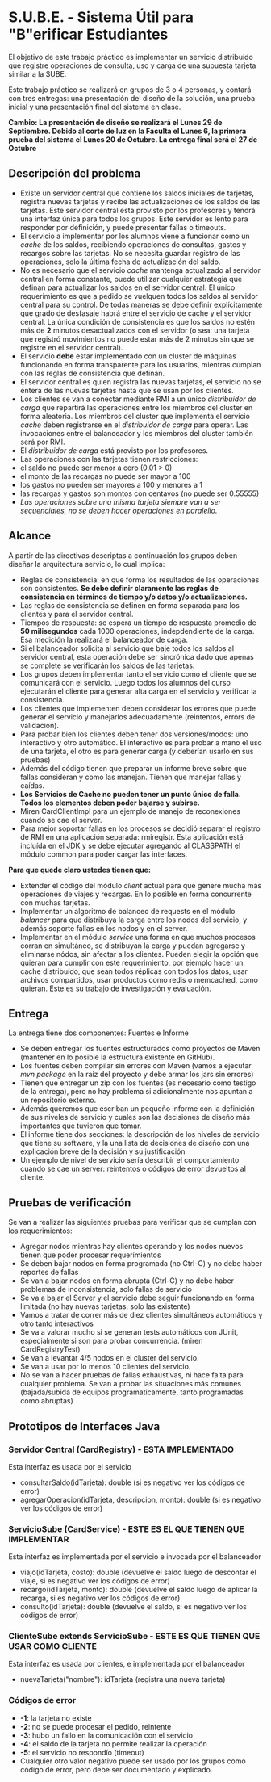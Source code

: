 S.U.B.E. - Sistema Útil para "B"erificar Estudiantes
=======================================

El objetivo de este trabajo práctico es implementar un servicio distribuído que registre operaciones de consulta, uso y carga de una supuesta tarjeta similar a la SUBE.

Este trabajo práctico se realizará en grupos de 3 o 4 personas, y contará con tres entregas: una presentación del diseño de la solución, una prueba inicial y una presentación final del sistema en clase. 

**Cambio: La presentación de diseño se realizará el Lunes 29 de Septiembre. Debido al corte de luz en la Faculta el Lunes 6, la primera prueba del sistema el Lunes 20 de Octubre. La entrega final será el 27 de Octubre**

Descripción del problema
------------------------
- Existe un servidor central que contiene los saldos iniciales de tarjetas, registra nuevas tarjetas y recibe las actualizaciones de los saldos de las tarjetas. Este servidor central esta provisto por los profesores y tendrá una interfaz única para todos los grupos. Este servidor es lento para responder por definición, y puede presentar fallas o timeouts.
- El servicio a implementar por los alumnos viene a funcionar como un *cache* de los saldos, recibiendo operaciones de consultas, gastos y recargos sobre las tarjetas. No se necesita guardar registro de las operaciones, solo la última fecha de actualización del saldo.
- No es necesario que el servicio *cache* mantenga actualizado al servidor central en forma constante, puede utilizar cualquier estrategia que definan para actualizar los saldos en el servidor central. El único requerimiento es que a pedido se vuelquen todos los saldos al servidor central para su control. De todas maneras se debe definir explícitamente que grado de desfasaje habrá entre el servicio de cache y el servidor central. La única condición de consistencia es que los saldos no estén más de **2** minutos desactualizados con el servidor (o sea: una tarjeta que registró movimientos no puede estar más de 2 minutos sin que se registre en el servidor central).
- El servicio **debe** estar implementado con un cluster de máquinas funcionando en forma transparente para los usuarios, mientras cumplan con las reglas de consistencia que definan.
- El servidor central es quien registra las nuevas tarjetas, el servicio no se entera de las nuevas tarjetas hasta que se usan por los clientes.
- Los clientes se van a conectar mediante RMI a un único *distribuidor de carga* que repartirá las operaciones entre los miembros del cluster en forma aleatoria. Los miembros del cluster que implementa el servicio *cache* deben registrarse en el *distribuidor de carga* para operar. Las invocaciones entre el balanceador y los miembros del cluster también será por RMI.
- El *distribuidor de carga* está provisto por los profesores.
- Las operaciones con las tarjetas tienen restricciones: 
 - el saldo no puede ser menor a cero (0.01 > 0) 
 - el monto de las recargas no puede ser mayor a 100
 - los gastos no pueden ser mayores a 100 y menores a 1
 - las recargas y gastos son montos con centavos (no puede ser 0.55555)
- *Las operaciones sobre una misma tarjeta siempre van a ser secuenciales, no se deben hacer operaciones en paralello.*

Alcance
-------
A partir de las directivas descriptas a continuación los grupos deben diseñar la arquitectura servicio, lo cual implica:
- Reglas de consistencia: en que forma los resultados de las operaciones son consistentes. **Se debe definir claramente las reglas de consistencia en términos de tiempo y/o datos y/o actualizaciones.**
- Las reglas de consistencia se definen en forma separada para los clientes y para el servidor central. 
- Tiempos de respuesta: se espera un tiempo de respuesta promedio de **50 milisegundos** cada 1000 operaciones, indepdendiente de la carga. Esa medición la realizará el balanceador de carga.
- Si el balanceador solicita al servicio que baje todos los saldos al servidor central, esta operación debe ser sincrónica dado que apenas se complete se verificarán los saldos de las tarjetas.
- Los grupos deben implementar tanto el servicio como el cliente que se comunicará con el servicio. Luego todos los alumnos del curso ejecutarán el cliente para generar alta carga en el servicio y verificar la consistencia.
- Los clientes que implementen deben considerar los errores que puede generar el servicio y manejarlos adecuadamente (reintentos, errors de validación). 
- Para probar bien los clientes deben tener dos versiones/modos: uno interactivo y otro automático. El interactivo es para probar a mano el uso de una tarjeta, el otro es para generar carga (y deberían usarlo en sus pruebas)
- Además del código tienen que preparar un informe breve sobre que fallas consideran y como las manejan. Tienen que manejar fallas y caídas.
- **Los Servicios de Cache no pueden tener un punto único de falla. Todos los elementos deben poder bajarse y subirse.**
- Miren CardClientImpl para un ejemplo de manejo de reconexiones cuando se cae el server.
- Para mejor soportar fallas en los procesos se decidió separar el registro de RMI en una aplicación separada: rmiregistr. Esta aplicación está incluída en el JDK y se debe ejecutar agregando al CLASSPATH el módulo common para poder cargar las interfaces.
 
**Para que quede claro ustedes tienen que:**
- Extender el código del módulo *client* actual para que genere mucha más operaciones de viajes y recargas. En lo posible en forma concurrente con muchas tarjetas.
- Implementar un algoritmo de balanceo de requests en el módulo *balancer* para que distribuya la carga entre los nodos del servicio, y además soporte fallas en los nodos y en el server.
- Implementar en el módulo *service* una forma en que muchos procesos corran en simultáneo, se distribuyan la carga y puedan agregarse y eliminarse nódos, sin afectar a los clientes. Pueden elegir la opción que quieran para cumplir con este requerimiento, por ejemplo hacer un cache distribuído, que sean todos réplicas con todos los datos, usar archivos compartidos, usar productos como redis o memcached, como quieran. Este es su trabajo de investigación y evaluación.

Entrega
-------
La entrega tiene dos componentes: Fuentes e Informe
- Se deben entregar los fuentes estructurados como proyectos de Maven (mantener en lo posible la estructura existente en GitHub).
- Los fuentes deben compilar sin errores con Maven (vamos a ejecutar *mvn package* en la raíz del proyecto y debe armar los jars sin errores)
- Tienen que entregar un zip con los fuentes (es necesario como testigo de la entrega), pero no hay problema si adicionalmente nos apuntan a un repositorio externo.
- Además queremos que escriban un pequeño informe con la definición de sus niveles de servicio y cuales son las decisiones de diseño más importantes que tuvieron que tomar.
- El informe tiene dos secciones: la descripción de los niveles de servicio que tiene su software, y la una lista de decisiones de diseño con una explicación breve de la decisión y su justificación
- Un ejemplo de nivel de servicio sería describir el comportamiento cuando se cae un server: reintentos o códigos de error devueltos al cliente.
 

Pruebas de verificación
------------------
Se van a realizar las siguientes pruebas para verificar que se cumplan con los requerimientos:
- Agregar nodos mientras hay clientes operando y los nodos nuevos tienen que poder procesar requerimientos
- Se deben bajar nodos en forma programada (no Ctrl-C) y no debe haber reportes de fallas
- Se van a bajar nodos en forma abrupta (Ctrl-C) y no debe haber problemas de inconsistencia, solo fallas de servicio
- Se va a bajar el Server y el servicio debe seguir funcionando en forma limitada (no hay nuevas tarjetas, solo las existente) 
- Vamos a tratar de correr más de diez clientes simultáneos automáticos y otro tanto interactivos
- Se va a valorar mucho si se generan tests automáticos con JUnit, especialmente si son para probar concurrencia. (miren CardRegistryTest)
- Se van a levantar 4/5 nodos en el cluster del servicio.
- Se van a usar por lo menos 10 clientes del servicio.
- No se van a hacer pruebas de fallas exhaustivas, ni hace falta para cualquier problema. Se van a probar las situaciones más comunes (bajada/subida de equipos programaticamente, tanto programadas como abruptas)

Prototipos de Interfaces Java
-----------------------------

### Servidor Central (**CardRegistry**) - ESTA IMPLEMENTADO
Esta interfaz es usada por el servicio
- consultarSaldo(idTarjeta): double (si es negativo ver los códigos de error)
- agregarOperacion(idTarjeta, descripcion, monto): double (si es negativo ver los códigos de error)

### ServicioSube (**CardService**) - ESTE ES EL QUE TIENEN QUE IMPLEMENTAR
Esta interfaz es implementada por el servicio e invocada por el balanceador
- viajo(idTarjeta, costo): double (devuelve el saldo luego de descontar el viaje, si es negativo ver los códigos de error)
- recargo(idTarjeta, monto): double (devuelve el saldo luego de aplicar la recarga, si es negativo ver los códigos de error)
- consulto(idTarjeta): double (devuelve el saldo, si es negativo ver los códigos de error)
 
### ClienteSube extends ServicioSube - ESTE ES QUE TIENEN QUE USAR COMO CLIENTE
Esta interfaz es usada por clientes, e implementada por el balanceador
- nuevaTarjeta("nombre"): idTarjeta (registra una nueva tarjeta)

### Códigos de error
- **-1**: la tarjeta no existe
- **-2**: no se puede procesar el pedido, reintente
- **-3**: hubo un fallo en la comunicación con el servicio
- **-4**: el saldo de la tarjeta no permite realizar la operación
- **-5**: el servicio no respondío (timeout)
- Cualquier otro valor negativo puede ser usado por los grupos como código de error, pero debe ser documentado y explicado.
